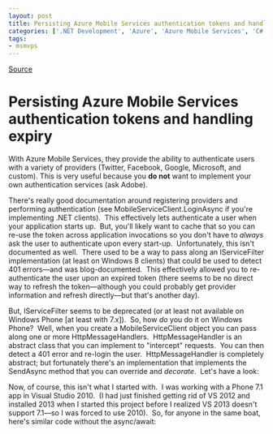 ```yaml
---
layout: post
title: Persisting Azure Mobile Services authentication tokens and handling expiry
categories: ['.NET Development', 'Azure', 'Azure Mobile Services', 'C#', 'Mobile', 'Visaul Studio 2013', 'Visual Studio 2010', 'Windows Phone', 'Windows Phone 7.1']
tags:
- msmvps
---
```

[Source](http://pr-blog.azurewebsites.net/2013/10/24/persisting-azure-mobile-services-authentication-tokens-and-handling-expiry/ "Permalink to Persisting Azure Mobile Services authentication tokens and handling expiry")

# Persisting Azure Mobile Services authentication tokens and handling expiry

With Azure Mobile Services, they provide the ability to authenticate users with a variety of providers (Twitter, Facebook, Google, Microsoft, and custom). This is very useful because you **do not** want to implement your own authentication services (ask Adobe).

There's really good documentation around registering providers and performing authentication (see MobileServiceClient.LoginAsync if you're implementing .NET clients).  This effectively lets authenticate a user when your application starts up.  But, you'll likely want to cache that so you can re-use the token across application invocations so you don't have to _always_ ask the user to authenticate upon every start-up.  Unfortunately, this isn't documented as well.  There used to be a way to pass along an IServiceFilter implementation (at least on Windows 8 clients) that could be used to detect 401 errors—and was blog-documented.  This effectively allowed you to re-authenticate the user upon an expired token (there seems to be no direct way to refresh the token—although you could probably get provider information and refresh directly—but that's another day).

But, IServiceFilter seems to be deprecated (or at least not available on Windows Phone [at least with 7.x]).  So, how _do_ you do it on Windows Phone?  Well, when you create a MobileServiceClient object you can pass along one or more HttpMessageHandlers.  HttpMessageHandler is an abstract class that you can implement to "intercept" requests.  You can then detect a 401 error and re-login the user.  HttpMessageHandler is completely abstract; but fortunately there's an implementation that implements the SendAsync method that you can override and _decorate_.  Let's have a look:

Now, of course, this isn't what I started with.  I was working with a Phone 7.1 app in Visual Studio 2010.  (I had just finished getting rid of VS 2012 and installed 2013 when I started this project before I realized VS 2013 doesn't support 7.1—so I was forced to use 2010).  So, for anyone in the same boat, here's similar code without the async/await:

